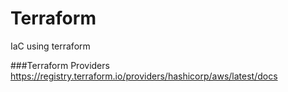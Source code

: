 # Terraform
IaC  using terraform

###Terraform Providers
https://registry.terraform.io/providers/hashicorp/aws/latest/docs

